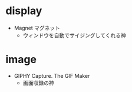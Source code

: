 # display

- Magnet マグネット
  - ウィンドウを自動でサイジングしてくれる神


# image

- GIPHY Capture. The GIF Maker
  - 画面収録の神
  
